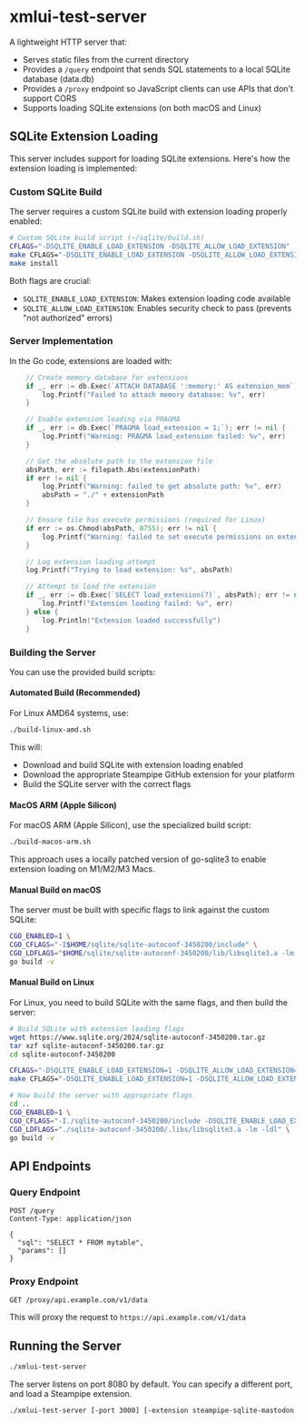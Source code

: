 # xmlui-test-server

A lightweight HTTP server that:

- Serves static files from the current directory
- Provides a `/query` endpoint that sends SQL statements to a local SQLite database (data.db)
- Provides a `/proxy` endpoint so JavaScript clients can use APIs that don't support CORS
- Supports loading SQLite extensions (on both macOS and Linux)

## SQLite Extension Loading

This server includes support for loading SQLite extensions. Here's how the extension loading is implemented:

### Custom SQLite Build

The server requires a custom SQLite build with extension loading properly enabled:

```bash
# Custom SQLite build script (~/sqlite/build.sh)
CFLAGS="-DSQLITE_ENABLE_LOAD_EXTENSION -DSQLITE_ALLOW_LOAD_EXTENSION" ./configure --prefix=$HOME/sqlite/sqlite-autoconf-3450200
make CFLAGS="-DSQLITE_ENABLE_LOAD_EXTENSION -DSQLITE_ALLOW_LOAD_EXTENSION" -j4
make install
```

Both flags are crucial:
- `SQLITE_ENABLE_LOAD_EXTENSION`: Makes extension loading code available
- `SQLITE_ALLOW_LOAD_EXTENSION`: Enables security check to pass (prevents "not authorized" errors)

### Server Implementation

In the Go code, extensions are loaded with:

```go
	// Create memory database for extensions
	if _, err := db.Exec(`ATTACH DATABASE ':memory:' AS extension_mem`); err != nil {
		log.Printf("Failed to attach memory database: %v", err)
	}

	// Enable extension loading via PRAGMA
	if _, err := db.Exec(`PRAGMA load_extension = 1;`); err != nil {
		log.Printf("Warning: PRAGMA load_extension failed: %v", err)
	}

	// Get the absolute path to the extension file
	absPath, err := filepath.Abs(extensionPath)
	if err != nil {
		log.Printf("Warning: failed to get absolute path: %v", err)
		absPath = "./" + extensionPath
	}

	// Ensure file has execute permissions (required for Linux)
	if err := os.Chmod(absPath, 0755); err != nil {
		log.Printf("Warning: failed to set execute permissions on extension: %v", err)
	}

	// Log extension loading attempt
	log.Printf("Trying to load extension: %s", absPath)

	// Attempt to load the extension
	if _, err := db.Exec(`SELECT load_extension(?)`, absPath); err != nil {
		log.Printf("Extension loading failed: %v", err)
	} else {
		log.Println("Extension loaded successfully")
	}
```

### Building the Server

You can use the provided build scripts:

#### Automated Build (Recommended)

For Linux AMD64 systems, use:

```bash
./build-linux-amd.sh
```

This will:
- Download and build SQLite with extension loading enabled
- Download the appropriate Steampipe GitHub extension for your platform
- Build the SQLite server with the correct flags

#### MacOS ARM (Apple Silicon)

For macOS ARM (Apple Silicon), use the specialized build script:

```bash
./build-macos-arm.sh
```

This approach uses a locally patched version of go-sqlite3 to enable extension loading on M1/M2/M3 Macs.

#### Manual Build on macOS

The server must be built with specific flags to link against the custom SQLite:

```bash
CGO_ENABLED=1 \
CGO_CFLAGS="-I$HOME/sqlite/sqlite-autoconf-3450200/include" \
CGO_LDFLAGS="$HOME/sqlite/sqlite-autoconf-3450200/lib/libsqlite3.a -lm -ldl" \
go build -v
```

#### Manual Build on Linux

For Linux, you need to build SQLite with the same flags, and then build the server:

```bash
# Build SQLite with extension loading flags
wget https://www.sqlite.org/2024/sqlite-autoconf-3450200.tar.gz
tar xzf sqlite-autoconf-3450200.tar.gz
cd sqlite-autoconf-3450200

CFLAGS="-DSQLITE_ENABLE_LOAD_EXTENSION=1 -DSQLITE_ALLOW_LOAD_EXTENSION=1" ./configure
make CFLAGS="-DSQLITE_ENABLE_LOAD_EXTENSION=1 -DSQLITE_ALLOW_LOAD_EXTENSION=1" -j4

# Now build the server with appropriate flags
cd ..
CGO_ENABLED=1 \
CGO_CFLAGS="-I./sqlite-autoconf-3450200/include -DSQLITE_ENABLE_LOAD_EXTENSION=1 -DSQLITE_ALLOW_LOAD_EXTENSION=1" \
CGO_LDFLAGS="./sqlite-autoconf-3450200/.libs/libsqlite3.a -lm -ldl" \
go build -v
```

## API Endpoints

### Query Endpoint

```
POST /query
Content-Type: application/json

{
  "sql": "SELECT * FROM mytable",
  "params": []
}
```

### Proxy Endpoint

```
GET /proxy/api.example.com/v1/data
```

This will proxy the request to `https://api.example.com/v1/data`

## Running the Server

```bash
./xmlui-test-server
```

The server listens on port 8080 by default. You can specify a different port, and load a Steampipe extension.

```bash
./xmlui-test-server [-port 3000] [-extension steampipe-sqlite-mastodon.so]
```